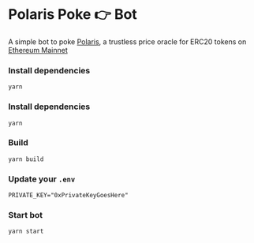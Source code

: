 # Polaris Poke 👉 Bot

A simple bot to poke [Polaris](https://github.com/marbleprotocol/polaris), a trustless price oracle for ERC20 tokens on [Ethereum Mainnet](https://etherscan.io/address/0x440a803b42a78d93a1fe5da29a9fb37ecf193786)

### Install dependencies
```
yarn
```

### Install dependencies
```
yarn
```

### Build
```
yarn build 
```

### Update your `.env`
```
PRIVATE_KEY="0xPrivateKeyGoesHere"
```

### Start bot

```
yarn start
```

